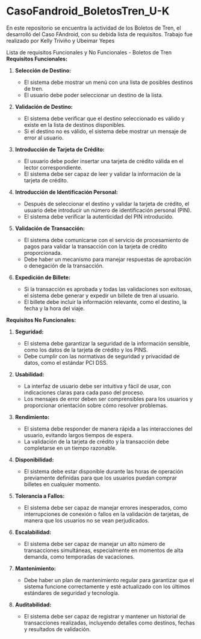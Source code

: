 # CasoFandroid_BoletosTren_U-K
En este repositorio se encuentra la actividad de los Boletos de Tren, el desarrolló del Caso FAndroid, con su debida lista de requisitos. Trabajo fue realizado por Kelly Triviño y Ubeimar Yepes

Lista de requisitos Funcionales y No Funcionales - Boletos de Tren
**Requisitos Funcionales:**

1. **Selección de Destino:**
   - El sistema debe mostrar un menú con una lista de posibles destinos de tren.
   - El usuario debe poder seleccionar un destino de la lista.

2. **Validación de Destino:**
   - El sistema debe verificar que el destino seleccionado es válido y existe en la lista de destinos disponibles.
   - Si el destino no es válido, el sistema debe mostrar un mensaje de error al usuario.

3. **Introducción de Tarjeta de Crédito:**
   - El usuario debe poder insertar una tarjeta de crédito válida en el lector correspondiente.
   - El sistema debe ser capaz de leer y validar la información de la tarjeta de crédito.

4. **Introducción de Identificación Personal:**
   - Después de seleccionar el destino y validar la tarjeta de crédito, el usuario debe introducir un número de identificación personal (PIN).
   - El sistema debe verificar la autenticidad del PIN introducido.

5. **Validación de Transacción:**
   - El sistema debe comunicarse con el servicio de procesamiento de pagos para validar la transacción con la tarjeta de crédito proporcionada.
   - Debe haber un mecanismo para manejar respuestas de aprobación o denegación de la transacción.

6. **Expedición de Billete:**
   - Si la transacción es aprobada y todas las validaciones son exitosas, el sistema debe generar y expedir un billete de tren al usuario.
   - El billete debe incluir la información relevante, como el destino, la fecha y la hora del viaje.

**Requisitos No Funcionales:**

1. **Seguridad:**
   - El sistema debe garantizar la seguridad de la información sensible, como los datos de la tarjeta de crédito y los PINS.
   - Debe cumplir con las normativas de seguridad y privacidad de datos, como el estándar PCI DSS.

2. **Usabilidad:**
   - La interfaz de usuario debe ser intuitiva y fácil de usar, con indicaciones claras para cada paso del proceso.
   - Los mensajes de error deben ser comprensibles para los usuarios y proporcionar orientación sobre cómo resolver problemas.

3. **Rendimiento:**
   - El sistema debe responder de manera rápida a las interacciones del usuario, evitando largos tiempos de espera.
   - La validación de la tarjeta de crédito y la transacción debe completarse en un tiempo razonable.

4. **Disponibilidad:**
   - El sistema debe estar disponible durante las horas de operación previamente definidas para que los usuarios puedan comprar billetes en cualquier momento.

5. **Tolerancia a Fallos:**
   - El sistema debe ser capaz de manejar errores inesperados, como interrupciones de conexión o fallos en la validación de tarjetas, de manera que los usuarios no se vean perjudicados.

6. **Escalabilidad:**
   - El sistema debe ser capaz de manejar un alto número de transacciones simultáneas, especialmente en momentos de alta demanda, como temporadas de vacaciones.

7. **Mantenimiento:**
   - Debe haber un plan de mantenimiento regular para garantizar que el sistema funcione correctamente y esté actualizado con los últimos estándares de seguridad y tecnología.

8. **Auditabilidad:**
   - El sistema debe ser capaz de registrar y mantener un historial de transacciones realizadas, incluyendo detalles como destinos, fechas y resultados de validación.

